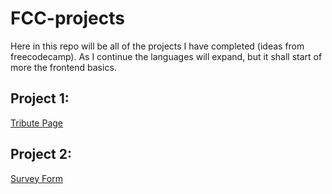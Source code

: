 # FCC-projects
Here in this repo will be all of the projects I have completed (ideas from freecodecamp). As I continue the languages will expand, but it shall start of more the frontend basics.

## Project 1:
[Tribute Page](https://codepen.io/jwinters35/pen/VwzRdJo)

## Project 2:
[Survey Form](https://codepen.io/jwinters35/pen/poNmppX)
